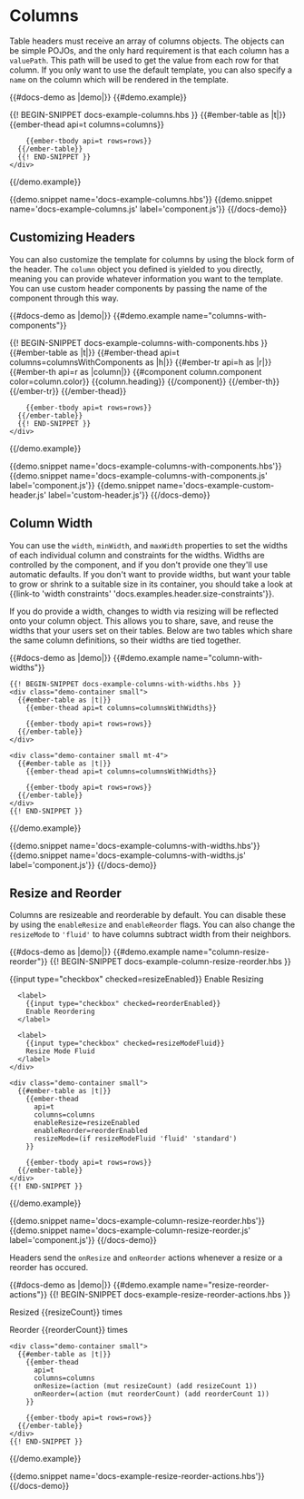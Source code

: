 # Columns

Table headers must receive an array of columns objects. The objects can be
simple POJOs, and the only hard requirement is that each column has a
`valuePath`. This path will be used to get the value from each row for that
column. If you only want to use the default template, you can also specify a
`name` on the column which will be rendered in the template.

{{#docs-demo as |demo|}}
  {{#demo.example}}
    <div class="demo-container small">
      {{! BEGIN-SNIPPET docs-example-columns.hbs }}
      {{#ember-table as |t|}}
        {{ember-thead api=t columns=columns}}

        {{ember-tbody api=t rows=rows}}
      {{/ember-table}}
      {{! END-SNIPPET }}
    </div>
  {{/demo.example}}

  {{demo.snippet name='docs-example-columns.hbs'}}
  {{demo.snippet name='docs-example-columns.js' label='component.js'}}
{{/docs-demo}}

## Customizing Headers

You can also customize the template for columns by using the block form of the
header. The `column` object you defined is yielded to you directly, meaning you
can provide whatever information you want to the template. You can use custom
header components by passing the name of the component through this way.

{{#docs-demo as |demo|}}
  {{#demo.example name="columns-with-components"}}
    <div class="demo-container small">
      {{! BEGIN-SNIPPET docs-example-columns-with-components.hbs }}
      {{#ember-table as |t|}}
        {{#ember-thead api=t columns=columnsWithComponents as |h|}}
          {{#ember-tr api=h as |r|}}
            {{#ember-th api=r as |column|}}
              {{#component column.component color=column.color}}
                {{column.heading}}
              {{/component}}
            {{/ember-th}}
          {{/ember-tr}}
        {{/ember-thead}}

        {{ember-tbody api=t rows=rows}}
      {{/ember-table}}
      {{! END-SNIPPET }}
    </div>
  {{/demo.example}}

  {{demo.snippet name='docs-example-columns-with-components.hbs'}}
  {{demo.snippet name='docs-example-columns-with-components.js' label='component.js'}}
  {{demo.snippet name='docs-example-custom-header.js' label='custom-header.js'}}
{{/docs-demo}}

## Column Width

You can use the `width`, `minWidth`, and `maxWidth` properties to set the widths
of each individual column and constraints for the widths. Widths are controlled
by the component, and if you don't provide one they'll use automatic defaults.
If you don't want to provide widths, but want your table to grow or shrink to
a suitable size in its container, you should take a look at
{{link-to 'width constraints' 'docs.examples.header.size-constraints'}}.

If you do provide a width, changes to width via resizing will be reflected onto
your column object. This allows you to share, save, and reuse the widths that
your users set on their tables. Below are two tables which share the same column
definitions, so their widths are tied together.

{{#docs-demo as |demo|}}
  {{#demo.example name="column-with-widths"}}

    {{! BEGIN-SNIPPET docs-example-columns-with-widths.hbs }}
    <div class="demo-container small">
      {{#ember-table as |t|}}
        {{ember-thead api=t columns=columnsWithWidths}}

        {{ember-tbody api=t rows=rows}}
      {{/ember-table}}
    </div>

    <div class="demo-container small mt-4">
      {{#ember-table as |t|}}
        {{ember-thead api=t columns=columnsWithWidths}}

        {{ember-tbody api=t rows=rows}}
      {{/ember-table}}
    </div>
    {{! END-SNIPPET }}

  {{/demo.example}}

  {{demo.snippet name='docs-example-columns-with-widths.hbs'}}
  {{demo.snippet name='docs-example-columns-with-widths.js' label='component.js'}}
{{/docs-demo}}


## Resize and Reorder

Columns are resizeable and reorderable by default. You can disable these by
using the `enableResize` and `enableReorder` flags. You can also change the
`resizeMode` to `'fluid'` to have columns subtract width from their neighbors.

{{#docs-demo as |demo|}}
  {{#demo.example name="column-resize-reorder"}}
    {{! BEGIN-SNIPPET docs-example-column-resize-reorder.hbs }}
    <div class="py-2">
      <label>
        {{input type="checkbox" checked=resizeEnabled}}
        Enable Resizing
      </label>

      <label>
        {{input type="checkbox" checked=reorderEnabled}}
        Enable Reordering
      </label>

      <label>
        {{input type="checkbox" checked=resizeModeFluid}}
        Resize Mode Fluid
      </label>
    </div>

    <div class="demo-container small">
      {{#ember-table as |t|}}
        {{ember-thead
          api=t
          columns=columns
          enableResize=resizeEnabled
          enableReorder=reorderEnabled
          resizeMode=(if resizeModeFluid 'fluid' 'standard')
        }}

        {{ember-tbody api=t rows=rows}}
      {{/ember-table}}
    </div>
    {{! END-SNIPPET }}

  {{/demo.example}}

  {{demo.snippet name='docs-example-column-resize-reorder.hbs'}}
  {{demo.snippet name='docs-example-column-resize-reorder.js' label='component.js'}}
{{/docs-demo}}

Headers send the `onResize` and `onReorder` actions whenever a resize or a
reorder has occured.

{{#docs-demo as |demo|}}
  {{#demo.example name="resize-reorder-actions"}}
    {{! BEGIN-SNIPPET docs-example-resize-reorder-actions.hbs }}
    <p>Resized {{resizeCount}} times</p>
    <p>Reorder {{reorderCount}} times</p>

    <div class="demo-container small">
      {{#ember-table as |t|}}
        {{ember-thead
          api=t
          columns=columns
          onResize=(action (mut resizeCount) (add resizeCount 1))
          onReorder=(action (mut reorderCount) (add reorderCount 1))
        }}

        {{ember-tbody api=t rows=rows}}
      {{/ember-table}}
    </div>
    {{! END-SNIPPET }}
  {{/demo.example}}

  {{demo.snippet name='docs-example-resize-reorder-actions.hbs'}}
{{/docs-demo}}
